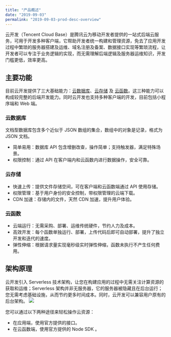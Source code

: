 ```yaml
---
title: "产品概述"
date: "2019-09-03"
permalink: "2019-09-03-prod-desc-overview"
---
```


云开发（Tencent Cloud Base）是腾讯云为移动开发者提供的一站式后端云服务，可用于开发多种客户端，它帮助开发者统一构建和管理资源，免去了应用开发过程中繁琐的服务器搭建及运维、域名注册及备案、数据接口实现等繁琐流程，让开发者可以专注于业务逻辑的实现，而无需理解后端逻辑及服务器运维知识，开发门槛更低，效率更高。

## 主要功能

目前云开发提供了三大基础能力：[云数据库](https://cloud.tencent.com/document/product/876/19369)、[云存储](https://cloud.tencent.com/document/product/876/19376) 及 [云函数](https://cloud.tencent.com/document/product/876/19358)。这三种能力可以构成较完整的后端开发能力。同时云开发也支持多种客户端的开发，目前包括小程序端和 Web 端。

### 云数据库

文档型数据库包含多个近似于 JSON 数组的集合，数组中的对象是记录，格式为 JSON 文档。

- 简单易用：数据库 API 包含增删改查，操作简单；支持触发器，满足特殊场景。
- 权限控制：通过 API 在客户端内和云函数内进行数据操作，安全可靠。

### 云存储

- 快速上传：提供文件存储空间，可在客户端和云函数端通过 API 使用存储。
- 权限管理：基于用户身份的安全控制，带权限管理的云端下载。
- CDN 加速：存储内的文件，天然 CDN 加速，提升用户体验。

### 云函数

- 云端运行：无需采购、部署、运维传统硬件，节约人力及成本。
- 高效开发：每个函数单独运行、部署，上传代码后即可自动部署，提升了独立开发和迭代的速度。
- 弹性伸缩：根据请求量实现毫秒级实时弹性伸缩，函数未执行不产生任何费用。

## 架构原理

云开发引入 Serverless 技术架构，让您在构建应用的过程中无需关注计算资源的获取和运维；Serverless 架构并非无服务器，它的服务器被隐藏且在后台运行；您无需考虑基础设施，从而节约更多时间成本。同时，云开发可以兼容用户原有的后台架构。
![](https://main.qcloudimg.com/raw/cd405695f8ccde66b20c18f74b6ff6d8.png)

您可以通过以下两种途径来轻松操作云资源：

- 在应用端，使用官方提供的接口。
- 在云函数端，使用官方提供的 Node SDK 。
